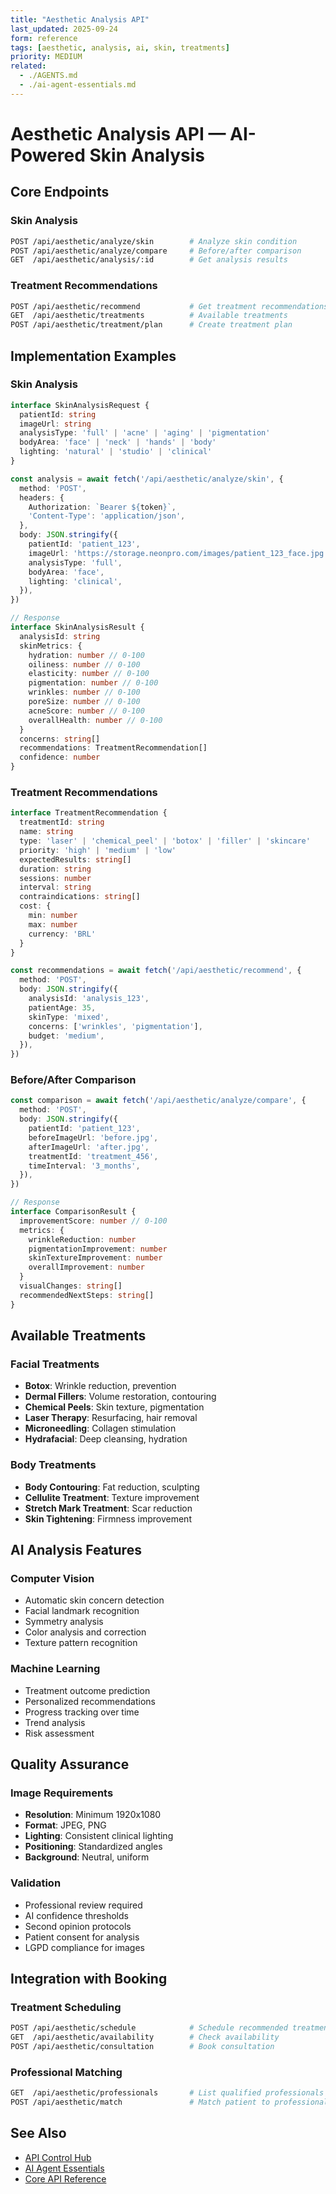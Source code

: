 ```yaml
---
title: "Aesthetic Analysis API"
last_updated: 2025-09-24
form: reference
tags: [aesthetic, analysis, ai, skin, treatments]
priority: MEDIUM
related:
  - ./AGENTS.md
  - ./ai-agent-essentials.md
---
```


# Aesthetic Analysis API — AI-Powered Skin Analysis

## Core Endpoints

### Skin Analysis

```bash
POST /api/aesthetic/analyze/skin        # Analyze skin condition
POST /api/aesthetic/analyze/compare     # Before/after comparison
GET  /api/aesthetic/analysis/:id        # Get analysis results
```

### Treatment Recommendations

```bash
POST /api/aesthetic/recommend           # Get treatment recommendations
GET  /api/aesthetic/treatments          # Available treatments
POST /api/aesthetic/treatment/plan      # Create treatment plan
```

## Implementation Examples

### Skin Analysis

```typescript
interface SkinAnalysisRequest {
  patientId: string
  imageUrl: string
  analysisType: 'full' | 'acne' | 'aging' | 'pigmentation'
  bodyArea: 'face' | 'neck' | 'hands' | 'body'
  lighting: 'natural' | 'studio' | 'clinical'
}

const analysis = await fetch('/api/aesthetic/analyze/skin', {
  method: 'POST',
  headers: {
    Authorization: `Bearer ${token}`,
    'Content-Type': 'application/json',
  },
  body: JSON.stringify({
    patientId: 'patient_123',
    imageUrl: 'https://storage.neonpro.com/images/patient_123_face.jpg',
    analysisType: 'full',
    bodyArea: 'face',
    lighting: 'clinical',
  }),
})

// Response
interface SkinAnalysisResult {
  analysisId: string
  skinMetrics: {
    hydration: number // 0-100
    oiliness: number // 0-100
    elasticity: number // 0-100
    pigmentation: number // 0-100
    wrinkles: number // 0-100
    poreSize: number // 0-100
    acneScore: number // 0-100
    overallHealth: number // 0-100
  }
  concerns: string[]
  recommendations: TreatmentRecommendation[]
  confidence: number
}
```

### Treatment Recommendations

```typescript
interface TreatmentRecommendation {
  treatmentId: string
  name: string
  type: 'laser' | 'chemical_peel' | 'botox' | 'filler' | 'skincare'
  priority: 'high' | 'medium' | 'low'
  expectedResults: string[]
  duration: string
  sessions: number
  interval: string
  contraindications: string[]
  cost: {
    min: number
    max: number
    currency: 'BRL'
  }
}

const recommendations = await fetch('/api/aesthetic/recommend', {
  method: 'POST',
  body: JSON.stringify({
    analysisId: 'analysis_123',
    patientAge: 35,
    skinType: 'mixed',
    concerns: ['wrinkles', 'pigmentation'],
    budget: 'medium',
  }),
})
```

### Before/After Comparison

```typescript
const comparison = await fetch('/api/aesthetic/analyze/compare', {
  method: 'POST',
  body: JSON.stringify({
    patientId: 'patient_123',
    beforeImageUrl: 'before.jpg',
    afterImageUrl: 'after.jpg',
    treatmentId: 'treatment_456',
    timeInterval: '3_months',
  }),
})

// Response
interface ComparisonResult {
  improvementScore: number // 0-100
  metrics: {
    wrinkleReduction: number
    pigmentationImprovement: number
    skinTextureImprovement: number
    overallImprovement: number
  }
  visualChanges: string[]
  recommendedNextSteps: string[]
}
```

## Available Treatments

### Facial Treatments

- **Botox**: Wrinkle reduction, prevention
- **Dermal Fillers**: Volume restoration, contouring
- **Chemical Peels**: Skin texture, pigmentation
- **Laser Therapy**: Resurfacing, hair removal
- **Microneedling**: Collagen stimulation
- **Hydrafacial**: Deep cleansing, hydration

### Body Treatments

- **Body Contouring**: Fat reduction, sculpting
- **Cellulite Treatment**: Texture improvement
- **Stretch Mark Treatment**: Scar reduction
- **Skin Tightening**: Firmness improvement

## AI Analysis Features

### Computer Vision

- Automatic skin concern detection
- Facial landmark recognition
- Symmetry analysis
- Color analysis and correction
- Texture pattern recognition

### Machine Learning

- Treatment outcome prediction
- Personalized recommendations
- Progress tracking over time
- Trend analysis
- Risk assessment

## Quality Assurance

### Image Requirements

- **Resolution**: Minimum 1920x1080
- **Format**: JPEG, PNG
- **Lighting**: Consistent clinical lighting
- **Positioning**: Standardized angles
- **Background**: Neutral, uniform

### Validation

- Professional review required
- AI confidence thresholds
- Second opinion protocols
- Patient consent for analysis
- LGPD compliance for images

## Integration with Booking

### Treatment Scheduling

```bash
POST /api/aesthetic/schedule            # Schedule recommended treatment
GET  /api/aesthetic/availability        # Check availability
POST /api/aesthetic/consultation        # Book consultation
```

### Professional Matching

```bash
GET  /api/aesthetic/professionals       # List qualified professionals
POST /api/aesthetic/match               # Match patient to professional
```

## See Also

- [API Control Hub](./AGENTS.md)
- [AI Agent Essentials](./ai-agent-essentials.md)
- [Core API Reference](./core-api.md)
